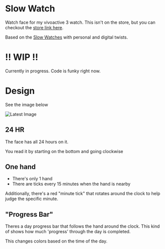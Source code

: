 # Slow Watch

Watch face for my vivoactive 3 watch. This isn't on the store, but you can
checkout the [store link here](https://apps.garmin.com/en-US/).

Based on the [Slow Watches](https://www.slow-watches.com/) with personal and
digital twists.

# !! WIP !!

Currently in progress. Code is funky right now.


# Design

See the image below

![Latest Image](https://github.com/joshsamara/SlowWatch/master/imgs/latest.png)

## 24 HR

The face has all 24 hours on it.

You read it by starting on the bottom and going clockwise

## One hand

* There's only 1 hand
* There are ticks every 15 minutes when the hand is nearby

Additionally, there's a red "minute tick" that rotates around the clock to help
judge the specific minute.

## "Progress Bar"

Theres a day progress bar that follows the hand around the clock. This kind of
shows how much 'progress' through the day is completed.

This changes colors based on the time of the day.
